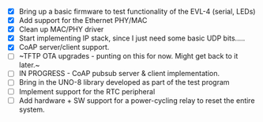- [X] Bring up a basic firmware to test functionality of the EVL-4 (serial, LEDs)
- [X] Add support for the Ethernet PHY/MAC
- [X] Clean up MAC/PHY driver
- [X] Start implementing IP stack, since I just need some basic UDP bits.....
- [X] CoAP server/client support.
- [ ] ~TFTP OTA upgrades - punting on this for now. Might get back to it later.~
- [ ] IN PROGRESS - CoAP pubsub server & client implementation.
- [ ] Bring in the UNO-8 library developed as part of the test program
- [ ] Implement support for the RTC peripheral
- [ ] Add hardware + SW support for a power-cycling relay to reset the entire system.
